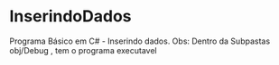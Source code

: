 # InserindoDados
 Programa Básico em C#  - Inserindo dados. Obs: Dentro da Subpastas obj/Debug , tem o programa executavel
